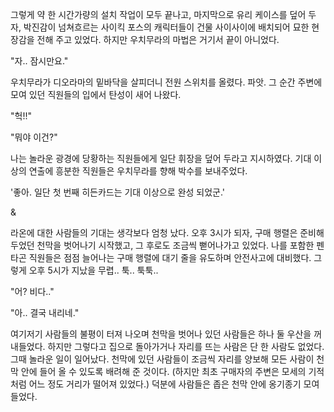 그렇게 약 한 시간가량의 설치 작업이 모두 끝나고, 마지막으로 유리 케이스를 덮어 두자, 박진감이 넘쳐흐르는 사이킥 포스의 캐릭터들이 건물 사이사이에 배치되어 묘한 현장감을 전해 주고 있었다.
하지만 우치무라의 마법은 거기서 끝이 아니었다.

"자.. 잠시만요." 

우치무라가 디오라마의 밑바닥을 살피더니 전원 스위치를 올렸다.
파앗. 그 순간 주변에 모여 있던 직원들의 입에서 탄성이 새어 나왔다.

"헉!!" 

"뭐야 이건?" 

나는 놀라운 광경에 당황하는 직원들에게 일단 휘장을 덮어 두라고 지시하였다.
기대 이상의 연출에 흥분한 직원들은 우치무라를 향해 박수를 보내주었다.

'좋아. 일단 첫 번째 히든카드는 기대 이상으로 완성 되었군.' 

& 

라온에 대한 사람들의 기대는 생각보다 엄청 났다.
오후 3시가 되자, 구매 행렬은 준비해 두었던 천막을 벗어나기 시작했고, 그 후로도 조금씩 뻗어나가고 있었다.
나를 포함한 펜타곤 직원들은 점점 늘어나는 구매 행렬에 대기 줄을 유도하며 안전사고에 대비했다. 그렇게 오후 5시가 지났을 무렵..
툭.. 툭툭..

"어? 비다.." 

"아.. 결국 내리네." 

여기저기 사람들의 불평이 터져 나오며 천막을 벗어나 있던 사람들은 하나 둘 우산을 꺼내들었다. 하지만 그렇다고 집으로 돌아가거나 자리를 뜨는 사람은 단 한 사람도 없었다.
그때 놀라운 일이 일어났다. 천막에 있던 사람들이 조금씩 자리를 양보해 모든 사람이 천막 안에 들어 올 수 있도록 배려해 준 것이다. (하지만 최초 구매자의 주변은 모세의 기적처럼 어느 정도 거리가 떨어져 있었다.) 덕분에 사람들은 좁은 천막 안에 옹기종기 모여들었다.